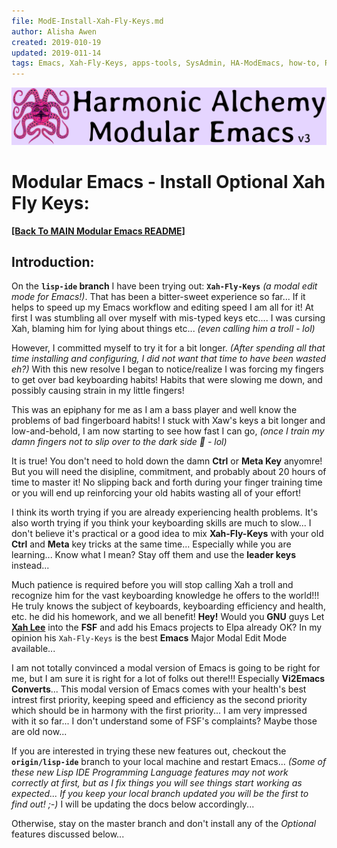 ```yaml
---
file: ModE-Install-Xah-Fly-Keys.md
author: Alisha Awen
created: 2019-010-19
updated: 2019-011-14
tags: Emacs, Xah-Fly-Keys, apps-tools, SysAdmin, HA-ModEmacs, how-to, README 
---
```

<!-- #Emacs #Xah-Fly-Keys #apps-tools #SysAdmin #HA-ModEmacs #how-to #README -->

![Banner](./media/Modular-Emacs-Github-Banner-v3.png)

# Modular Emacs - Install Optional Xah Fly Keys:

**[\[Back To MAIN Modular Emacs README\]](../README.md)**

## Introduction:

On the **`lisp-ide` branch** I have been trying out: **`Xah-Fly-Keys`** _(a modal edit mode for Emacs!)_.  That has been a bitter-sweet experience so far...  If it helps to speed up my Emacs workflow and editing speed I am all for it!  At first I was stumbling all over myself with mis-typed keys etc.... I was cursing Xah, blaming him for lying about things etc... _(even calling him a troll - lol)_ 

However, I committed myself to try it for a bit longer. _(After spending all that time installing and configuring, I did not want that time to have been wasted eh?)_ With this new resolve I began to notice/realize I was forcing my fingers to get over bad keyboarding habits! Habits that were slowing me down, and possibly causing strain in my little fingers!

This was an epiphany for me as I am a bass player and well know the problems of bad fingerboard habits!  I stuck with Xaw's keys a bit longer and low-and-behold, I am now starting to see how fast I can go, _(once I train my damn fingers not to slip over to the dark side :space_invader: - lol)_

It is true!  You don't need to hold down the damn **Ctrl** or **Meta Key** anyomre!  But you will need the disipline, commitment, and probably about 20 hours of time to master it!  No slipping back and forth during your finger training time or you will end up reinforcing your old habits wasting all of your effort!

I think its worth trying if you are already experiencing health problems.  It's also worth trying if you think your keyboarding skills are much to slow...  I don't believe it's practical or a good idea to mix **Xah-Fly-Keys** with your old **Ctrl** and **Meta** key tricks at the same time... Especially while you are learning... Know what I mean?  Stay off them and use the **leader keys** instead...

Much patience is required before you will stop calling Xah a troll and recognize him for the vast keyboarding knowledge he offers to the world!!!  He truly knows the subject of keyboards, keyboarding efficiency and health, etc.  he did his homework, and we all benefit!  **Hey!** Would you **GNU** guys Let **[Xah Lee](https://github.com/xahlee)** into the **FSF** and add his Emacs projects to Elpa already OK? In my opinion his `Xah-Fly-Keys` is the best **Emacs** Major Modal Edit Mode available...  

I am not totally convinced a modal version of Emacs is going to be right for me, but I am sure it is right for a lot of folks out there!!!  Especially **Vi2Emacs Converts**...  This modal version of Emacs comes with your health's best intrest first priority, keeping speed and efficiency as the second priority which should be in harmony with the first priority...  I am very impressed with it so far... I don't understand some of FSF's complaints?  Maybe those are old now...

If you are interested in trying these new features out, checkout the **`origin/lisp-ide`** branch to your local machine and restart Emacs... _(Some of these new Lisp IDE Programming Language features may not work correctly at first, but as I fix things you will see things start working as expected...  If you keep your local branch updated you will be the first to find out! ;-)_ I will be updating the docs below accordingly...

Otherwise, stay on the master branch and don't install any of the _Optional_ features discussed below...
